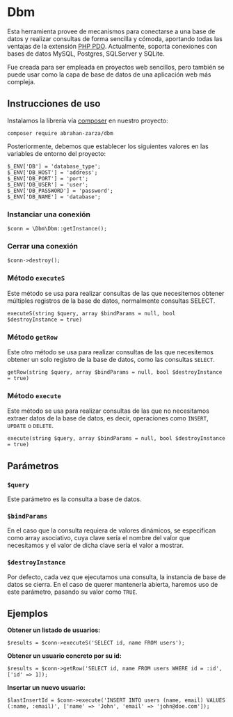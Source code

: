 # Dbm
Esta herramienta provee de mecanismos para conectarse a una base de datos y realizar consultas de forma sencilla y cómoda, aportando todas las ventajas de la extensión [PHP PDO](https://www.php.net/manual/es/book.pdo.php). Actualmente, soporta conexiones con bases de datos MySQL, Postgres, SQLServer y SQLite.

Fue creada para ser empleada en proyectos web sencillos, pero también se puede usar como la capa de base de datos de una aplicación web más compleja.

## Instrucciones de uso

Instalamos la librería vía [composer](https://getcomposer.org/doc/) en nuestro proyecto:
```
composer require abrahan-zarza/dbm
```

Posteriormente, debemos que establecer los siguientes valores en las variables de entorno del proyecto:
```
$_ENV['DB'] = 'database_type';
$_ENV['DB_HOST'] = 'address';
$_ENV['DB_PORT'] = 'port';
$_ENV['DB_USER'] = 'user';
$_ENV['DB_PASSWORD'] = 'password';
$_ENV['DB_NAME'] = 'database';
```

### Instanciar una conexión
```
$conn = \Dbm\Dbm::getInstance();
```

### Cerrar una conexión
```
$conn->destroy();
```

### Método `executeS`
Este método se usa para realizar consultas de las que necesitemos obtener múltiples registros de la base de datos, normalmente consultas SELECT.
```
executeS(string $query, array $bindParams = null, bool $destroyInstance = true)
```

### Método `getRow`
Este otro método se usa para realizar consultas de las que necesitemos obtener un solo registro de la base de datos, como las consultas `SELECT`.
```
getRow(string $query, array $bindParams = null, bool $destroyInstance = true)
```

### Método `execute`
Este método se usa para realizar consultas de las que no necesitamos extraer datos de la base de datos, es decir, operaciones como `INSERT`, `UPDATE` o `DELETE`.
```
execute(string $query, array $bindParams = null, bool $destroyInstance = true)
```

## Parámetros

### `$query`
Este parámetro es la consulta a base de datos.

### `$bindParams`
En el caso que la consulta requiera de valores dinámicos, se especifican como array asociativo, cuya clave sería el nombre del valor que necesitamos y el valor de dicha clave sería el valor a mostrar.

### `$destroyInstance`
Por defecto, cada vez que ejecutamos una consulta, la instancia de base de datos se cierra. En el caso de querer mantenerla abierta, haremos uso de este parámetro, pasando su valor como `TRUE`.

## Ejemplos

**Obtener un listado de usuarios:**
```
$results = $conn->executeS('SELECT id, name FROM users');
```

**Obtener un usuario concreto por su id:**
```
$results = $conn->getRow('SELECT id, name FROM users WHERE id = :id', ['id' => 1]);
```

**Insertar un nuevo usuario:**
```
$lastInsertId = $conn->execute('INSERT INTO users (name, email) VALUES (:name, :email)', ['name' => 'John', 'email' => 'john@doe.com']);
```

